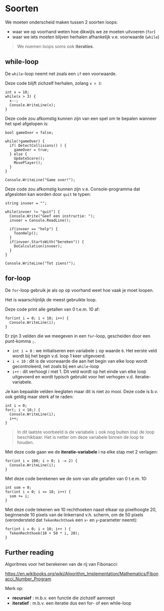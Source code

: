 # Soorten

We moeten onderscheid maken tussen 2 soorten loops:

- waar we op voorhand weten hoe dikwijls we ze moeten uitvoeren (`for`)
- waar we iets moeten blijven herhalen afhankelijk v.e. voorwaarde (`while`)

> We noemen loops soms ook **iteraties**.



## while-loop

De `while`-loop neemt net zoals een `if` een voorwaarde.

Deze code blijft zichzelf herhalen, zolang `x > 3`:

```
int x = 10;
while(x > 3) {
  x--;
  Console.WriteLine(x);
}
```

Deze code zou afkomstig kunnen zijn van een spel om te bepalen wanneer het spel afgelopen is:

```
bool gameOver = false;

while(!gameOver) {
  if( DetectCollisions() ) {
    gameOver = true;
  } else {
    UpdateScore();
    MovePlayer();
  }
}

Console.WriteLine("Game over!");
```

Deze code zou afkomstig kunnen zijn v.e. Console-programma
dat afgesloten kan worden door `quit` te typen: 

```
string invoer = "";

while(invoer != "quit") {
  Console.Write("Geef een instructie: ");
  invoer = Console.ReadLine();
  
  if(invoer == "help") {
    ToonHelp();
  }
  if(invoer.StartsWith("bereken")) {
    DoCalculation(invoer);
  }
}

Console.WriteLine("Tot ziens!");
```



## for-loop

De `for`-loop gebruik je als op op voorhand weet hoe vaak je moet loopen.

Het is waarschijnlijk de meest gebruikte loop.

Deze code print alle getallen van 0 t.e.m. 10 af:

```
for(int i = 0; i < 10; i++) {
  Console.WriteLine(i);
}
```

Er zijn 3 velden die we meegeven in een `for`-loop,
gescheiden door een punt-komma `;`.

- `int i = 0` : we initialiseren een variabele `i` op waarde `0`. Het eerste
veld wordt bij het begin v.d. loop 1 keer uitgevoerd.
- `i < 10` : dit is de voorwaarde die aan het begin van elke loop wordt
gecontroleerd, net zoals bij een `while`-loop
- `i++` : dit verhoogt i met 1. Dit veld wordt op het einde van elke loop
uitgevoerd en wordt typisch gebruikt voor het verhogen v.d. iteratie-variabele.

Je kan bepaalde velden leeglaten maar dit is niet zo mooi.
Deze code is b.v. ook geldig maar sterk af te raden:

```
int i = 0;
for(; i < 10;) {
  Console.WriteLine(i);
  i++;
}
```

> In dit laatste voorbeeld is de variabele `i` ook nog buiten (na) de loop
beschikbaar. Het is netter om deze variabele binnen de loop te houden.

Met deze code gaan we de **iteratie-variabele** i na elke stap met 2 verlagen:

```
for(int i = 100; i > 0; i -= 2) {
  Console.WriteLine(i);
}
```

Met deze code berekenen we de som van alle getallen van 0 t.e.m. 10:

```
int som = 0;
for(int i = 0; i <= 10; i++) {
  som += i;
}
```

Met deze code tekenen we 10 rechthoeken naast elkaar op pixelhoogte 20,
beginnende 10 pixels van de linkerrand v.h. scherm, om de 50 pixels
(verondersteld dat `TekenRechthoek` een `x`- en `y`-parameter neemt):

```
for(int i = 0; i < 10; i++ ) {
  TekenRechthoek(10 + 50 * i, 20);
}
```

## Further reading

Algoritmes voor het berekenen van de rij van Fibonacci:

https://en.wikibooks.org/wiki/Algorithm_Implementation/Mathematics/Fibonacci_Number_Program

Merk op:

- **recursief** : m.b.v. een functie die zichzelf aanroept
- **iteratief** : m.b.v. een iteratie dus een for- of een while-loop
